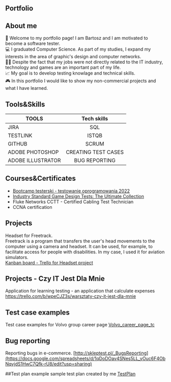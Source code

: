 ## Portfolio
## About me
👋 Welcome to my portfolio page! I am Bartosz and I am motivated to become a software tester. <br />
💻 I graduated Computer Science. As part of my studies, I expand my interests in the area of graphic's design and computer networks.<br />
👷🏽 Despite the fact that my jobs were not directly related to the IT industry, technology and games are an important part of my life.<br />
📈 My goal is to develop testing knowlage and technical skills.<br />
🎮 In this portfolio I would like to show my non-commercial projects and what I have learned.
## Tools&Skills
| TOOLS              | Tech skills                  | 
| ------------------ |:----------------------------:| 
| JIRA               | SQL                          | 
| TESTLINK           | ISTQB                        |   
| GITHUB             | SCRUM                        |    
| ADOBE PHOTOSHOP    | CREATING TEST CASES          |   
| ADOBE ILLUSTRATOR  | BUG REPORTING                |   
## Courses&Certificates
* [Bootcamp testerski - testowanie oprogramowania 2022](https://www.udemy.com/course/bootcamp-testerski-tester-oprogramowania/)
* [Industry Standard Game Design Tests: The Ultimate Collection](https://www.udemy.com/course/game-design-tests/?src=sac&kw=Industry+Standard+Game+Design+Tests%3A+The+Ultimate+Collection)
* Fluke Networks CCTT - Certified Cabling Test Technician 
* CCNA certification 
## Projects
Headset for Freetrack. <br />
Freetrack is a program that transfers the user's head movements to the computer using a camera and headset. It can be used, for example, to facilitate access for people with disabilities. In my case, I used it for aviation simulators.<br />
[Kanban board - Trello for Headset project](https://trello.com/b/Pe19zONi/headset-for-freetrack)
## Projects - Czy IT Jest Dla Mnie 
Application for learning testing - an application that calculate expenses
https://trello.com/b/wpeCJZ3s/warsztaty-czy-it-jest-dla-mnie
## Test case examples
Test case examples for Volvo group career page [Volvo_career_page_tc](https://docs.google.com/spreadsheets/d/1A00AJ3fO1fn214LV6XEPmSLypEKDurVOBxFdODq4KAs/edit?usp=sharing)

## Bug reporting
Reporting bugs in e-commerce.
[http://skleptest.pl/_BugsReporting](https://docs.google.com/spreadsheets/d/1qDoDOav4SNes5LL_yOuc6F4ObNqvjdS1HwC7Qfk-rU8/edit?usp=sharing)

##Test plan example
sample test plan created by me [TestPlan](https://docs.google.com/spreadsheets/d/1TvyarCzZwr0oGIMfNSBI8gO1NuTh9jTV/edit?usp=sharing&ouid=100229479379540564256&rtpof=true&sd=true)
